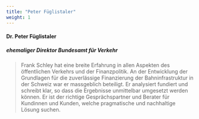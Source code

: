 ```yaml
---
title: "Peter Füglistaler"
weight: 1
---
```

####  Dr. Peter Füglistaler 
##### ehemaliger Direktor Bundesamt für Verkehr
> Frank Schley hat eine breite Erfahrung in allen Aspekten des öffentlichen Verkehrs und der Finanzpolitik. An der Entwicklung der Grundlagen für die zuverlässige Finanzierung der Bahninfrastruktur in der Schweiz war er massgeblich beteiligt. Er analysiert fundiert und schreibt klar, so dass die Ergebnisse unmittelbar umgesetzt werden können. Er ist der richtige Gesprächspartner und Berater für Kundinnen und Kunden, welche pragmatische und nachhaltige Lösung suchen.
